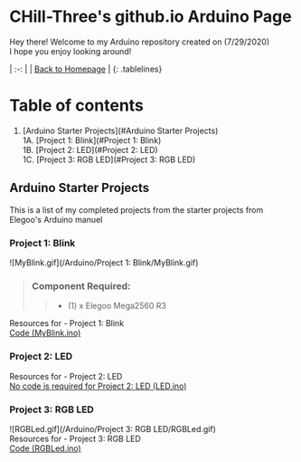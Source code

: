 <!-- Quick Notes -->
<!-- 1). To break lines: do two spaces after the line or do <br/> -->

<!-- Title -->
# CHill-Three's github.io Arduino Page
Hey there! Welcome to my Arduino repository created on (7/29/2020)<br/>
I hope you enjoy looking around!<br/>

<!-- Home Button (Home) -->
<style>
.tablelines table, .tablelines td, .tablelines th {
        border: 2px solid black;
        }
</style>
| :-: |
| [Back to Homepage](https://chill-three.github.io/) |
{: .tablelines}

<!-- Table of Contents (TITLES) -->

# Table of contents
1. [Arduino Starter Projects](#Arduino Starter Projects)<br/>
  1A. [Project 1: Blink](#Project 1: Blink)<br/>
  1B. [Project 2: LED](#Project 2: LED)<br/>
  1C. [Project 3: RGB LED](#Project 3: RGB LED)<br/>
<!-- Table of Contents (BODY) -->

<!-- Arduino -->
## Arduino Starter Projects <a name="Arduino Starter Projects"></a>
This is a list of my completed projects from the starter projects from Elegoo's Arduino manuel

<!-- Project 1: Blink (SUB-PARA) -->
### Project 1: Blink <a name="Project 1: Blink"></a>
![MyBlink.gif](/Arduino/Project 1: Blink/MyBlink.gif)<br/>

<!-- Component Required List -->
> ### Component Required:
>
>> - (1) x Elegoo Mega2560 R3
>

Resources for - Project 1: Blink<br/>
[Code (MyBlink.ino)](https://github.com/CHill-Three/arduino.github.io/blob/master/Arduino/Project%201:%20Blink/MyBlink.ino)<br/>

<!-- Project 2: LED (SUB-PARA) -->
### Project 2: LED <a name="Project 2: LED"></a>
Resources for - Project 2: LED<br/>
[No code is required for Project 2: LED (LED.ino)](https://github.com/CHill-Three/chill-three.github.io/blob/master/Arduino/Project%202:%20LED/LED.ino)<br/>

<!-- Project 3: RGB LED (SUB-PARA) -->
### Project 3: RGB LED <a name="Project 3: RGB LED"></a>
![RGBLed.gif](/Arduino/Project 3: RGB LED/RGBLed.gif)<br/>
Resources for - Project 3: RGB LED<br/>
[Code (RGBLed.ino)](https://github.com/CHill-Three/chill-three.github.io/blob/master/Arduino/Project%203:%20RGB%20LED/RGBLed.ino)<br/>
